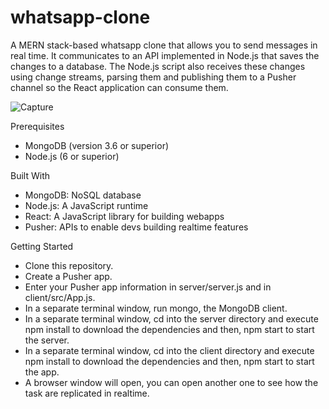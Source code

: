 # whatsapp-clone
A MERN stack-based whatsapp clone that allows you to send messages in real time. 
It communicates to an API implemented in Node.js that saves the changes to a database. The Node.js script also receives these changes using change streams, parsing them and publishing them to a Pusher channel so the React application can consume them.

![Capture](https://user-images.githubusercontent.com/78226651/120328593-9876a880-c308-11eb-91e9-3c2c941e1b14.PNG)

Prerequisites
 -  MongoDB (version 3.6 or superior)
 -  Node.js (6 or superior)

Built With
 - MongoDB: NoSQL database
 -  Node.js: A JavaScript runtime
 -  React: A JavaScript library for building webapps
 -  Pusher: APIs to enable devs building realtime features
 
 Getting Started
 -  Clone this repository.
 -  Create a Pusher app.
 -  Enter your Pusher app information in server/server.js and in client/src/App.js.
 -  In a separate terminal window, run mongo, the MongoDB client.
 -  In a separate terminal window, cd into the server directory and execute npm install to download the dependencies and then, npm start to start the server.
 -  In a separate terminal window, cd into the client directory and execute npm install to download the dependencies and then, npm start to start the app.
 -  A browser window will open, you can open another one to see how the task are replicated in realtime.
